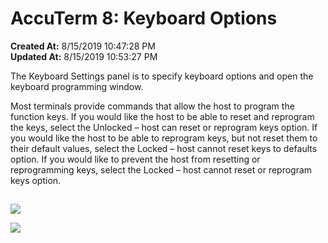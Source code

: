 # AccuTerm 8: Keyboard Options

**Created At:** 8/15/2019 10:47:28 PM  
**Updated At:** 8/15/2019 10:53:27 PM  


The Keyboard Settings panel is to specify keyboard options and open the keyboard programming window.

Most terminals provide commands that allow the host to program the function keys. If you would like the host to be able to reset and reprogram the keys, select the Unlocked – host can reset or reprogram keys option. If you would like the host to be able to reprogram keys, but not reset them to their default values, select the Locked – host cannot reset keys to defaults option. If you would like to prevent the host from resetting or reprogramming keys, select the Locked – host cannot reset or reprogram keys option.

## 


![](https://static.helpjuice.com/helpjuice_production/uploads/upload/image/3556/direct/1565909443377-1565909443377.png)

![](https://static.helpjuice.com/helpjuice_production/uploads/upload/image/3556/direct/1565909574688-1565909574688.png)



